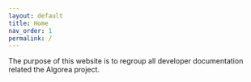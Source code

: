 ```yaml
---
layout: default
title: Home
nav_order: 1
permalink: /
---
```


The purpose of this website is to regroup all developer documentation related the Algorea project.
